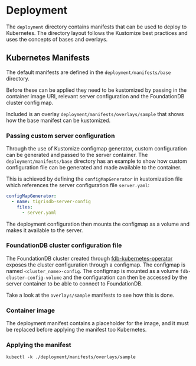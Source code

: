 # Deployment

The `deployment` directory contains manifests that can be used to deploy to
Kubernetes. The directory layout follows the Kustomize best practices and uses
the concepts of bases and overlays.

## Kubernetes Manifests

The default manifests are defined in the `deployment/manifests/base`
directory.

Before these can be applied they need to be kustomized by passing in the
container image URI, relevant server configuration and the FoundationDB cluster
config map.

Included is an overlay `deployment/manifests/overlays/sample` that shows how the
base manifest can be kustomized.

### Passing custom server configuration

Through the use of Kustomize configmap generator, custom configuration can be
generated and passed to the server container.
The `deployment/manifests/base` directory has an example to show how custom 
configuration file can be generated and made available to the container.

This is achieved by defining the `configMapGenerator` in kustomization file 
which references the server configuration file `server.yaml`:
```yaml
configMapGenerator:
  - name: tigrisdb-server-config
    files:
      - server.yaml
```

The deployment configuration then mounts the configmap as a volume and makes 
it available to the server.

### FoundationDB cluster configuration file

The FoundationDB cluster created through [fdb-kubernetes-operator](https://github.com/FoundationDB/fdb-kubernetes-operator) 
exposes the cluster configuration through a configmap. The configmap is named 
`<cluster_name>-config`. The configmap is mounted as a volume 
`fdb-cluster-config-volume` and the configuration can then be accessed by the 
server container to be able to connect to FoundationDB.

Take a look at the `overlays/sample` manifests to see how this is done.

### Container image

The deployment manifest contains a placeholder for the image, and it must be
replaced before applying the manifest too Kubernetes.

### Applying the manifest

```shell
kubectl -k ./deployment/manifests/overlays/sample
```
